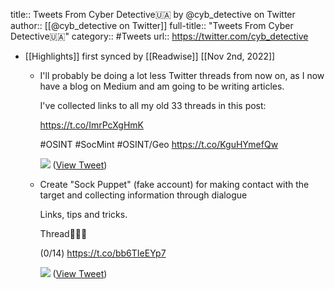 title:: Tweets From Cyber Detective🇺🇦 by @cyb_detective on Twitter
author:: [[@cyb_detective on Twitter]]
full-title:: "Tweets From Cyber Detective🇺🇦"
category:: #Tweets
url:: https://twitter.com/cyb_detective

- [[Highlights]] first synced by [[Readwise]] [[Nov 2nd, 2022]]
	- I'll probably be doing a lot less Twitter threads from now on, as I now have a blog on Medium and am going to be writing articles.
	  
	  I've collected links to all my old 33 threads in this post:
	  
	  https://t.co/ImrPcXgHmK
	  
	  #OSINT #SocMint #OSINT/Geo https://t.co/KguHYmefQw
	  
	  ![](https://pbs.twimg.com/media/Ffx69vYXkAA1FyR.jpg) ([View Tweet](https://twitter.com/cyb_detective/status/1584277262610100224))
	- Create "Sock Puppet" (fake account) for making contact with the target and collecting information through dialogue
	  
	  Links, tips and tricks.
	  
	  Thread🧵🧵🧵
	  
	  (0/14) https://t.co/bb6TIeEYp7
	  
	  ![](https://pbs.twimg.com/media/FGKmYsQXMAMxmtX.jpg) ([View Tweet](https://twitter.com/cyb_detective/status/1468940378606813193))